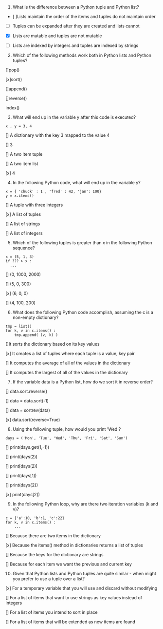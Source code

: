 1. What is the difference between a Python tuple and Python list?


- [ ]Lists maintain the order of the items and tuples do not maintain order


- [ ] Tuples can be expanded after they are created and lists cannot


- [x] Lists are mutable and tuples are not mutable


- [ ] Lists are indexed by integers and tuples are indexed by strings


2. Which of the following methods work both in Python lists and Python tuples?


[]pop()


[x]sort()


[]append()


[]reverse()


index()

3. What will end up in the variable y after this code is executed?

`x , y = 3, 4`

[] A dictionary with the key 3 mapped to the value 4

[] 3

[] A two item tuple

[] A two item list


[x] 4

4. In the following Python code, what will end up in the variable y?

```
x = { 'chuck' : 1 , 'fred' : 42, 'jan': 100}
y = x.items()
```


[] A tuple with three integers


[x] A list of tuples


[] A list of strings


[] A list of integers

5. Which of the following tuples is greater than x in the following Python sequence?

```
x = (5, 1, 3)
if ??? > x :
  ...
```

[] (0, 1000, 2000) 


[] (5, 0, 300)


[x] (6, 0, 0) 


[] (4, 100, 200)

6. What does the following Python code accomplish, assuming the c is a non-empty dictionary?

```
tmp = list()
for k, v in c.items() :
    tmp.append( (v, k) )
```


[]It sorts the dictionary based on its key values


[x] It creates a list of tuples where each tuple is a value, key pair


[] It computes the average of all of the values in the dictionary


[] It computes the largest of all of the values in the dictionary

7. If the variable data is a Python list, how do we sort it in reverse order?


[] data.sort.reverse()


[] data = data.sort(-1)


[] data = sortrev(data)


[x] data.sort(reverse=True)

8. Using the following tuple, how would you print 'Wed'?

```
days = ('Mon', 'Tue', 'Wed', 'Thu', 'Fri', 'Sat', 'Sun')
```

[] print(days.get(1,-1))


[] print(days(2))


[] print[days(2)]


[] print(days[1])


[] print(days{2})


[x] print(days[2])

9. In the following Python loop, why are there two iteration variables (k and v)?

```
c = {'a':10, 'b':1, 'c':22}
for k, v in c.items() :
    ...
```

[] Because there are two items in the dictionary


[x] Because the items() method in dictionaries returns a list of tuples


[] Because the keys for the dictionary are strings


[] Because for each item we want the previous and current key

10. Given that Python lists and Python tuples are quite similar - when might you prefer to use a tuple over a list?


[x] For a temporary variable that you will use and discard without modifying


[] For a list of items that want to use strings as key values instead of integers


[] For a list of items you intend to sort in place


[] For a list of items that will be extended as new items are found

